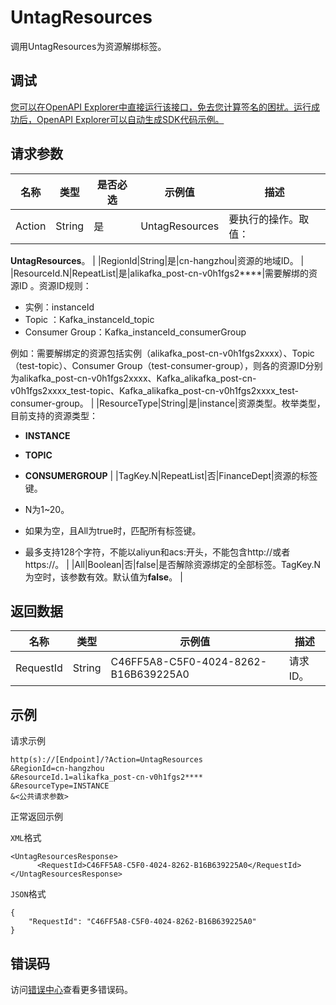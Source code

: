 # UntagResources

调用UntagResources为资源解绑标签。

## 调试

[您可以在OpenAPI Explorer中直接运行该接口，免去您计算签名的困扰。运行成功后，OpenAPI Explorer可以自动生成SDK代码示例。](https://api.aliyun.com/#product=alikafka&api=UntagResources&type=RPC&version=2019-09-16)

## 请求参数

|名称|类型|是否必选|示例值|描述|
|--|--|----|---|--|
|Action|String|是|UntagResources|要执行的操作。取值：

 **UntagResources**。 |
|RegionId|String|是|cn-hangzhou|资源的地域ID。 |
|ResourceId.N|RepeatList|是|alikafka\_post-cn-v0h1fgs2\*\*\*\*|需要解绑的资源ID 。资源ID规则：

 -   实例：instanceId
-   Topic ：Kafka\_instanceId\_topic
-   Consumer Group：Kafka\_instanceId\_consumerGroup

 例如：需要解绑定的资源包括实例（alikafka\_post-cn-v0h1fgs2xxxx）、Topic（test-topic）、Consumer Group（test-consumer-group），则各的资源ID分别为alikafka\_post-cn-v0h1fgs2xxxx、Kafka\_alikafka\_post-cn-v0h1fgs2xxxx\_test-topic、Kafka\_alikafka\_post-cn-v0h1fgs2xxxx\_test-consumer-group。 |
|ResourceType|String|是|instance|资源类型。枚举类型，目前支持的资源类型：

 -   **INSTANCE**
-   **TOPIC**
-   **CONSUMERGROUP** |
|TagKey.N|RepeatList|否|FinanceDept|资源的标签键。

 -   N为1~20。
-   如果为空，且All为true时，匹配所有标签键。
-   最多支持128个字符，不能以aliyun和acs:开头，不能包含http://或者https://。 |
|All|Boolean|否|false|是否解除资源绑定的全部标签。TagKey.N为空时，该参数有效。默认值为**false**。 |

## 返回数据

|名称|类型|示例值|描述|
|--|--|---|--|
|RequestId|String|C46FF5A8-C5F0-4024-8262-B16B639225A0|请求ID。 |

## 示例

请求示例

```
http(s)://[Endpoint]/?Action=UntagResources
&RegionId=cn-hangzhou
&ResourceId.1=alikafka_post-cn-v0h1fgs2****
&ResourceType=INSTANCE
&<公共请求参数>
```

正常返回示例

`XML`格式

```
<UntagResourcesResponse>
      <RequestId>C46FF5A8-C5F0-4024-8262-B16B639225A0</RequestId>
</UntagResourcesResponse>
```

`JSON`格式

```
{
    "RequestId": "C46FF5A8-C5F0-4024-8262-B16B639225A0"
}
```

## 错误码

访问[错误中心](https://error-center.aliyun.com/status/product/alikafka)查看更多错误码。

